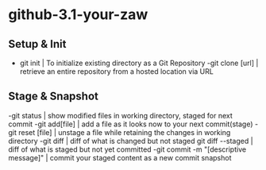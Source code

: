 # github-3.1-your-zaw
## Setup & Init
- git init | To initialize existing directory as a Git Repository
-git clone [url] | retrieve an entire repository from a hosted location via URL

## Stage & Snapshot
-git status | show modified files in working directory, staged for next commit
-git add[file] | add a file as it looks now to your next commit(stage)
-git reset [file] | unstage a file while retaining the changes in working directory
-git diff | diff of what is changed but not staged
git diff --staged | diff of what is staged but not yet committed
-git commit -m "[descriptive message]" | commit your staged content as a new commit snapshot